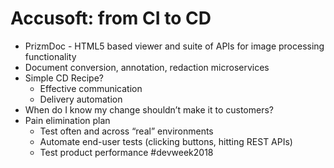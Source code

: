 # Accusoft: from CI to CD
* PrizmDoc - HTML5 based viewer and suite of APIs for image processing functionality
* Document conversion, annotation, redaction microservices
* Simple CD Recipe?
	* Effective communication
	* Delivery automation
* When do I know my change shouldn’t make it to customers?
* Pain elimination plan
	* Test often and across “real” environments
	* Automate end-user tests (clicking buttons, hitting REST APIs)
	* Test product performance
#devweek2018